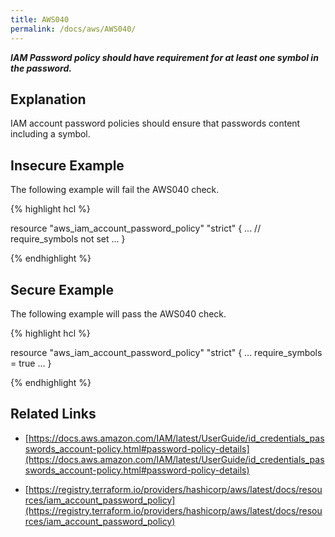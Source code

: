 ```yaml
---
title: AWS040
permalink: /docs/aws/AWS040/
---
```


***IAM Password policy should have requirement for at least one symbol in the password.***

## Explanation


IAM account password policies should ensure that passwords content including a symbol.


## Insecure Example

The following example will fail the AWS040 check.

{% highlight hcl %}

resource "aws_iam_account_password_policy" "strict" {
	...
	// require_symbols not set
	...
}

{% endhighlight %}

## Secure Example

The following example will pass the AWS040 check.

{% highlight hcl %}

resource "aws_iam_account_password_policy" "strict" {
	...
	require_symbols = true
	...
}

{% endhighlight %}

## Related Links


- [https://docs.aws.amazon.com/IAM/latest/UserGuide/id_credentials_passwords_account-policy.html#password-policy-details](https://docs.aws.amazon.com/IAM/latest/UserGuide/id_credentials_passwords_account-policy.html#password-policy-details)

- [https://registry.terraform.io/providers/hashicorp/aws/latest/docs/resources/iam_account_password_policy](https://registry.terraform.io/providers/hashicorp/aws/latest/docs/resources/iam_account_password_policy)

